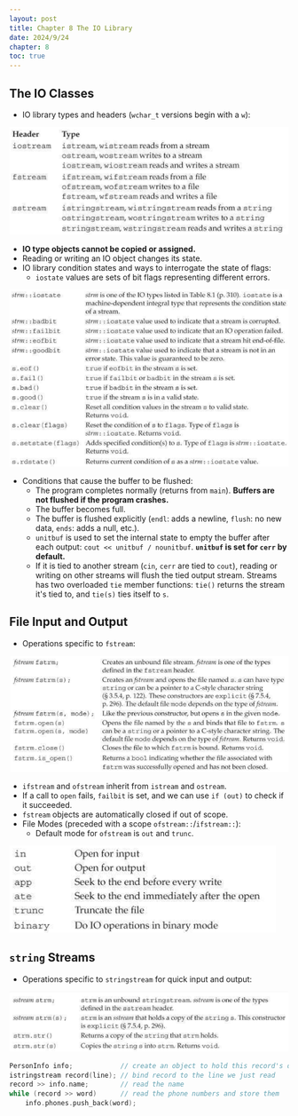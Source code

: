 ```yaml
---
layout: post
title: Chapter 8 The IO Library
date: 2024/9/24
chapter: 8
toc: true
---
```


## The IO Classes

- IO library types and headers (`wchar_t` versions begin with a `w`):

<img src="./attachments/Pasted image 20240923234256.png">

- **IO type objects cannot be copied or assigned.**
- Reading or writing an IO object changes its state.
- IO library condition states and ways to interrogate the state of flags:
	- `iostate` values are sets of bit flags representing different errors.

<img src="./attachments/Pasted image 20240923234644.png">

- Conditions that cause the buffer to be flushed:
	- The program completes normally (returns from `main`). **Buffers are not flushed if the program crashes.**
	- The buffer becomes full.
	- The buffer is flushed explicitly (`endl`: adds a newline, `flush`: no new data, `ends`: adds a null, etc.).
	- `unitbuf` is used to set the internal state to empty the buffer after each output: `cout << unitbuf / nounitbuf`. **`unitbuf` is set for `cerr` by default.**
	- If it is tied to another stream (`cin`, `cerr` are tied to `cout`), reading or writing on other streams will flush the tied output stream. Streams has two overloaded `tie` member functions: `tie()` returns the stream it's tied to, and `tie(s)` ties itself to `s`.

## File Input and Output

- Operations specific to `fstream`:

<img src="./attachments/Pasted image 20240924162822.png">

- `ifstream` and `ofstream` inherit from `istream` and `ostream`.
- If a call to `open` fails, `failbit` is set, and we can use `if (out)` to check if it succeeded.
- `fstream` objects are automatically closed if out of scope.
- File Modes (preceded with a scope `ofstream::`/`ifstream::`):
    - Default mode for `ofstream` is `out` and `trunc`.

<img src="./attachments/Pasted image 20240924162844.png">

## `string` Streams

- Operations specific to `stringstream` for quick input and output:

<img src="./attachments/Pasted image 20240924162901.png">

```cpp
PersonInfo info;            // create an object to hold this record's data 
istringstream record(line); // bind record to the line we just read 
record >> info.name;        // read the name
while (record >> word)      // read the phone numbers and store them
    info.phones.push_back(word);
```
